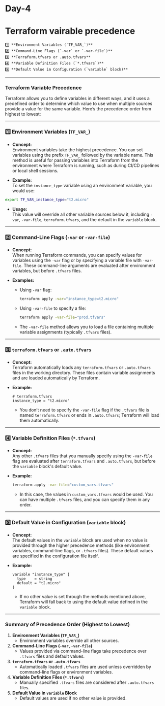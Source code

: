 # Day-4
# Terraform vairable precedence
    1️⃣ **Environment Variables (`TF_VAR_`)**  
    2️⃣ **Command-Line Flags (`-var` or `-var-file`)**  
    3️⃣ **Terraform.tfvars or .auto.tfvars**  
    4️⃣ **Variable Definition Files (`*.tfvars`)**  
    5️⃣ **Default Value in Configuration (`variable` block)**  
---

### **Terraform Variable Precedence**

Terraform allows you to define variables in different ways, and it uses a predefined order to determine which value to use when multiple sources provide a value for the same variable. Here’s the precedence order from highest to lowest:

---

### **1️⃣ Environment Variables (`TF_VAR_`)**

   - **Concept:**  
     Environment variables take the highest precedence. You can set variables using the prefix `TF_VAR_` followed by the variable name. This method is useful for passing variables into Terraform from the environment where Terraform is running, such as during CI/CD pipelines or local shell sessions.
   
   - **Example:**  
     To set the `instance_type` variable using an environment variable, you would use:
   ```bash
   export TF_VAR_instance_type="t2.micro"
   ```
   - **Usage:**  
     This value will override all other variable sources below it, including `-var`, `-var-file`, `terraform.tfvars`, and the default in the `variable` block.

---

### **2️⃣ Command-Line Flags (`-var` or `-var-file`)**

   - **Concept:**  
     When running Terraform commands, you can specify values for variables using the `-var` flag or by specifying a variable file with `-var-file`. These command-line arguments are evaluated after environment variables, but before `.tfvars` files.
   
   - **Examples:**
     - Using `-var` flag:
       ```bash
       terraform apply -var="instance_type=t2.micro"
       ```
     - Using `-var-file` to specify a file:
       ```bash
       terraform apply -var-file="prod.tfvars"
       ```
     - The `-var-file` method allows you to load a file containing multiple variable assignments (typically `.tfvars` files).

---

### **3️⃣ `terraform.tfvars` or `.auto.tfvars`**

   - **Concept:**  
     Terraform automatically loads any `terraform.tfvars` or `.auto.tfvars` files in the working directory. These files contain variable assignments and are loaded automatically by Terraform.
   
   - **Example:**
     ```hcl
     # terraform.tfvars
     instance_type = "t2.micro"
     ```
     - You don’t need to specify the `-var-file` flag if the `.tfvars` file is named `terraform.tfvars` or ends in `.auto.tfvars`; Terraform will load them automatically.

---

### **4️⃣ Variable Definition Files (`*.tfvars`)**

   - **Concept:**  
     Any other `.tfvars` files that you manually specify using the `-var-file` flag are evaluated after `terraform.tfvars` and `.auto.tfvars`, but before the `variable` block's default value.
   
   - **Example:**
     ```bash
     terraform apply -var-file="custom_vars.tfvars"
     ```
     - In this case, the values in `custom_vars.tfvars` would be used. You can have multiple `.tfvars` files, and you can specify them in any order.

---

### **5️⃣ Default Value in Configuration (`variable` block)**

   - **Concept:**  
     The default values in the `variable` block are used when no value is provided through the higher precedence methods (like environment variables, command-line flags, or `.tfvars` files). These default values are specified in the configuration file itself.
   
   - **Example:**
     ```hcl
     variable "instance_type" {
       type    = string
       default = "t2.micro"
     }
     ```
     - If no other value is set through the methods mentioned above, Terraform will fall back to using the default value defined in the `variable` block.

---

### **Summary of Precedence Order (Highest to Lowest)**

1. **Environment Variables (`TF_VAR_`)**  
   - Environment variables override all other sources.
2. **Command-Line Flags (`-var`, `-var-file`)**  
   - Values provided via command-line flags take precedence over `.tfvars` files and default values.
3. **`terraform.tfvars` or `.auto.tfvars`**  
   - Automatically loaded `.tfvars` files are used unless overridden by command-line flags or environment variables.
4. **Variable Definition Files (`*.tfvars`)**  
   - Manually specified `.tfvars` files are considered after `.auto.tfvars` files.
5. **Default Value in `variable` Block**  
   - Default values are used if no other value is provided.

